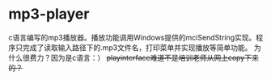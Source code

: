 # mp3-player
c语言编写的mp3播放器。播放功能调用Windows提供的mciSendString实现。程序只完成了读取输入路径下的.mp3文件名，打印菜单并实现播放等简单功能。
为什么很费力？因为是c语言：）
<del>playinterface难道不是培训老师从网上copy下来的？</del>
